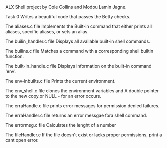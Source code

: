ALX Shell project by Cole Collins and Modou Lamin Jagne.


Task 0
Writes a beautiful code that passes the Betty checks.

The aliases.c file
Implements the Built-in command that either prints all aliases, specific aliases, or sets an alias.

The builin_handler.c file
Displays all available built-in shell commands.

The builins.c file
 Matches a command with a corresponding shell builtin function.

The built-in_handle.c file
 Displays information on the built-in command 'env'.

The env-inbuilts.c file
 Prints the current environment.

The env_shell.c file
 clones the environment variables and A double pointer to the new copy.or NULL - for an error occurs.

The erraHandle.c file
 prints error messages for permission denied failures.

The erraHandler.c file
returns an error messgae fora shell command.

The errormsg.c file
Calculates the lenght of a number

The fileHandler.c
If the file doesn't exist or lacks proper permissions, print a cant open error.
